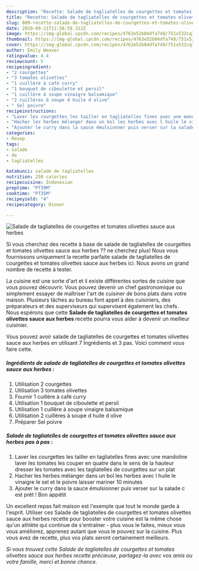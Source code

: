 ```yaml
---
description: "Recette: Salade de tagliatelles de courgettes et tomates olivettes sauce aux herbes"
title: "Recette: Salade de tagliatelles de courgettes et tomates olivettes sauce aux herbes"
slug: 809-recette-salade-de-tagliatelles-de-courgettes-et-tomates-olivettes-sauce-aux-herbes
date: 2020-09-21T11:58:59.312Z
image: https://img-global.cpcdn.com/recipes/4763e52b04dfa749/751x532cq70/salade-de-tagliatelles-de-courgettes-et-tomates-olivettes-sauce-aux-herbes-photo-principale-de-la-recette.jpg
thumbnail: https://img-global.cpcdn.com/recipes/4763e52b04dfa749/751x532cq70/salade-de-tagliatelles-de-courgettes-et-tomates-olivettes-sauce-aux-herbes-photo-principale-de-la-recette.jpg
cover: https://img-global.cpcdn.com/recipes/4763e52b04dfa749/751x532cq70/salade-de-tagliatelles-de-courgettes-et-tomates-olivettes-sauce-aux-herbes-photo-principale-de-la-recette.jpg
author: Emily Weaver
ratingvalue: 4.4
reviewcount: 5
recipeingredient:
- "2 courgettes"
- "3 tomates olivettes"
- "1 cuillère à café curry"
- "1 bouquet de ciboulette et persil"
- "1 cuillère à soupe vinaigre balsamique"
- "2 cuillères à soupe d huile d olive"
- " Sel poivre"
recipeinstructions:
- "Laver les courgettes les tailler en tagliatelles fines avec une mandoline laver les tomates les couper en quatre dans le sens de la hauteur dresser les tomates avec les tagliatelles de courgettes sur un plat"
- "Hacher les herbes mélanger dans un bol les herbes avec l huile le vinaigre le sel et le poivre laisser mariner 10 minutes"
- "Ajouter le curry dans la sauce émulsionner puis verser sur la salade c est prêt ! Bon appétit"
categories:
- Resep
tags:
- salade
- de
- tagliatelles

katakunci: salade de tagliatelles 
nutrition: 250 calories
recipecuisine: Indonesian
preptime: "PT39M"
cooktime: "PT35M"
recipeyield: "4"
recipecategory: Dinner

---
```



![Salade de tagliatelles de courgettes et tomates olivettes sauce aux herbes](https://img-global.cpcdn.com/recipes/4763e52b04dfa749/751x532cq70/salade-de-tagliatelles-de-courgettes-et-tomates-olivettes-sauce-aux-herbes-photo-principale-de-la-recette.jpg)

Si vous cherchez des recette à base de salade de tagliatelles de courgettes et tomates olivettes sauce aux herbes ?? ne cherchez plus! Nous vous fournissons uniquement la recette parfaite salade de tagliatelles de courgettes et tomates olivettes sauce aux herbes ici. Nous avons un grand nombre de recette à tester.

La cuisine est une sorte d'art et il existe différentes sortes de cuisine que vous pouvez découvrir. Vous pouvez devenir un chef gastronomique ou simplement essayer de maîtriser l'art de cuisiner de bons plats dans votre maison. Plusieurs tâches au bureau font appel à des cuisiniers, des préparateurs et des superviseurs qui supervisent également les chefs. Nous espérons que cette <strong> Salade de tagliatelles de courgettes et tomates olivettes sauce aux herbes </strong> recette pourra vous aider à devenir un meilleur cuisinier.

<!--inarticleads1-->

Vous pouvez avoir salade de tagliatelles de courgettes et tomates olivettes sauce aux herbes en utilisant 7 Ingrédients et 3 pas. Voici comment vous faire cette.

##### Ingrédients de salade de tagliatelles de courgettes et tomates olivettes sauce aux herbes :

1. Utilisation 2 courgettes
1. Utilisation 3 tomates olivettes
1. Fournir 1 cuillère à café curry
1. Utilisation 1 bouquet de ciboulette et persil
1. Utilisation 1 cuillère à soupe vinaigre balsamique
1. Utilisation 2 cuillères à soupe d huile d olive
1. Préparer  Sel poivre




<!--inarticleads2-->

##### Salade de tagliatelles de courgettes et tomates olivettes sauce aux herbes pas à pas :

1. Laver les courgettes les tailler en tagliatelles fines avec une mandoline laver les tomates les couper en quatre dans le sens de la hauteur dresser les tomates avec les tagliatelles de courgettes sur un plat
1. Hacher les herbes mélanger dans un bol les herbes avec l huile le vinaigre le sel et le poivre laisser mariner 10 minutes
1. Ajouter le curry dans la sauce émulsionner puis verser sur la salade c est prêt ! Bon appétit




<!--inarticleads1-->

<p>
Un excellent repas fait maison est l'exemple que tout le monde garde à l'esprit. Utiliser ces Salade de tagliatelles de courgettes et tomates olivettes sauce aux herbes recette pour booster votre cuisine est la même chose qu'un athlète qui continue de s'entraîner - plus vous le faites, mieux vous vous améliorez, apprenez autant que vous le pouvez sur la cuisine. Plus vous avez de recette, plus vos plats seront certainement meilleurs.
</p>

<p>
<i>Si vous trouvez cette Salade de tagliatelles de courgettes et tomates olivettes sauce aux herbes recette précieuse, partagez-la avec vos amis ou votre famille, merci et bonne chance.</i>
</p>
